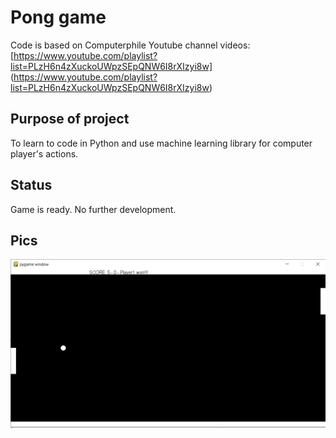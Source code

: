 # Pong game
Code is based on Computerphile Youtube channel videos: [https://www.youtube.com/playlist?list=PLzH6n4zXuckoUWpzSEpQNW6I8rXIzyi8w] (https://www.youtube.com/playlist?list=PLzH6n4zXuckoUWpzSEpQNW6I8rXIzyi8w)

## Purpose of project
To learn to code in Python and use machine learning library for computer player's actions.

## Status
Game is ready. No further development.

## Pics
![alt text](pic1.png)